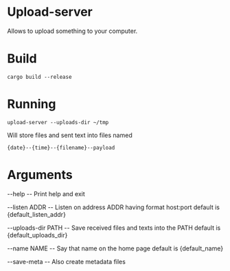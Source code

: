 # Upload-server

Allows to upload something to your computer.

# Build

```
cargo build --release
```

# Running

```
upload-server --uploads-dir ~/tmp
```

Will store files and sent text into files named
```
{date}--{time}--{filename}--payload
```

# Arguments

  --help             -- Print help and exit

  --listen ADDR      -- Listen on address ADDR having format host:port
                        default is {default_listen_addr}

  --uploads-dir PATH -- Save received files and texts into the PATH
                        default is {default_uploads_dir}

  --name NAME        -- Say that name on the home page
                        default is {default_name}

  --save-meta        -- Also create metadata files
